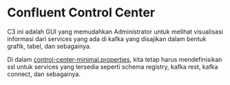 # Confluent Control Center
C3 ini adalah GUI yang memudahkan Administrator untuk melihat visualisasi informasi dari services yang ada di kafka yang disajikan dalam bentuk grafik, tabel, dan sebagainya.

Di dalam [control-center-minimal.properties](https://github.com/firyal-salsa/confluent-apache-kafka/blob/main/kafka/control-center-minimal.properties), kita tetap harus mendefinisikan ssl untuk services yang tersedia seperti schema registry, kafka rest, kafka connect, dan sebagainya.
